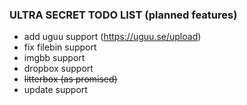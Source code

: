 ### ULTRA SECRET TODO LIST (planned features)
 - add uguu support (https://uguu.se/upload)
 - fix filebin support
 - imgbb support
 - dropbox support
 - ~~litterbox (as promised)~~
 - update support